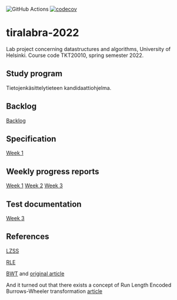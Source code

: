 ![GitHub Actions](https://github.com/shlevanto/tiralabra-2022/actions/workflows/main.yml/badge.svg)
[![codecov](https://codecov.io/gh/shlevanto/tiralabra-2022/branch/main/graph/badge.svg?token=0EE9F994BB)](https://codecov.io/gh/shlevanto/tiralabra-2022)

# tiralabra-2022
Lab project concerning datastructures and algorithms, University of Helsinki. Course code TKT20010, spring semester 2022. 

## Study program
Tietojenkäsittelytieteen kandidaattiohjelma. 

## Backlog
[Backlog](https://github.com/shlevanto/tiralabra-2022/projects/1)

## Specification
[Week 1](/docs/specification.md)

## Weekly progress reports
[Week 1](/docs/week1.md)
[Week 2](/docs/week2.md)
[Week 3](/docs/week2.md)

## Test documentation
[Week 3](/docs/test_documentation.md)

## References
[LZSS](https://en.wikipedia.org/wiki/Lempel%E2%80%93Ziv%E2%80%93Storer%E2%80%93Szymanski)

[RLE](https://en.wikipedia.org/wiki/Run-length_encoding)

[BWT](https://en.wikipedia.org/wiki/Burrows%E2%80%93Wheeler_transform) and [original article](https://www.hpl.hp.com/techreports/Compaq-DEC/SRC-RR-124.html)

And it turned out that there exists a concept of Run Length Encoded Burrows-Wheeler transformation [article](https://drops.dagstuhl.de/opus/volltexte/2017/7321/pdf/LIPIcs-CPM-2017-17.pdf)


